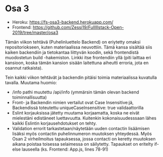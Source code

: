 # Osa 3

* Heroku: https://fs-osa3-backend.herokuapp.com/
* Frontend: https://github.com/Zessi19/Fulllllstack-Open-2019/tree/master/osa3

Tämän viikon tehtävä (Puhelinluettelo Backend) on eriytetty omaksi repositoriokseen, kuten materiaalissa neuvottiin. Tämä kansa sisältää siis kaiken backendiin ja tietokantaa liittyvän koodin, sekä frontendistä muodostetun build -hakemiston. Linkki itse frontendiin yllä (piti laittaa eri kansioon, koska tämän kansion sisään laitettuna aiheutti erroria, jota en osannut ratkaista).

Tein kaikki viikon tehtävät ja backendin pitäisi toimia materiaalissa kuvatulla tavalla. Muutama huomio:
* /info pathi muutettu /api/info (ymmärsin tämän olevan backend toiminnallisuutta)
* Front- ja Backendin nimien vertailut ovat Case Insensitive:jä, Backendissä toteutettu uniqueCaseInsensitive: true validaattorilla
* Eslint korjauksissa jätetty muutama korjaamatta, koska ne eivät mielestäni edistäneet luettavuutta. Kuitenkin kokonaisuudesssaan lähes kaikki Eslintin korjausehdotukset on tehty.
* Validation errorit tarkastetaan/näytetään uuden contactin lisäämisen lisäksi myös contactin puhelinnumeron muutoksen yhteydessä. Myös Osan 2 virheilmoitus tapauksessa, jossa contacti on keretty muutoksen aikana poistaa toisessa selaimessa on säilytetty. Tapaukset on eritelty if-else lauseella (ks. Frontend: App.js, lines 78-91)
